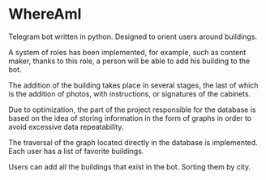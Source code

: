 # WhereAmI

Telegram bot written in python. Designed to orient users around buildings. 

A system of roles has been implemented, for example, such as content maker, thanks to this role, a person will be able to add his building to the bot. 

The addition of the building takes place in several stages, the last of which is the addition of photos, with instructions, or signatures of the cabinets. 

Due to optimization, the part of the project responsible for the database is based on the idea of storing information in the form of graphs in order to avoid excessive data repeatability. 

The traversal of the graph located directly in the database is implemented. Each user has a list of favorite buildings. 

Users can add all the buildings that exist in the bot. Sorting them by city.
